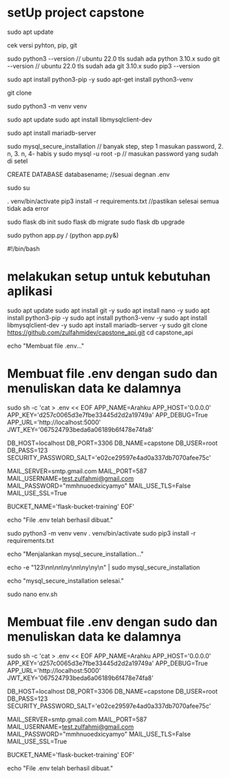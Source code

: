 # setUp project capstone

sudo apt update

cek versi pyhton, pip, git

sudo python3 --version // ubuntu 22.0 tls sudah ada python 3.10.x
sudo git --version  // ubuntu 22.0 tls sudah ada git 3.10.x
sudo pip3 --version


sudo apt install python3-pip -y
sudo apt-get install python3-venv

git clone

sudo python3 -m venv venv

sudo apt update
sudo apt install libmysqlclient-dev

sudo apt install mariadb-server

sudo mysql_secure_installation // banyak step,  step 1 masukan password, 2. n, 3. n, 4- habis y
sudo mysql -u root -p // masukan password yang sudah di setel

CREATE DATABASE databasename; //sesuai degnan .env

sudo su


. venv/bin/activate
pip3 install -r requirements.txt //pastikan selesai semua tidak ada error

sudo flask db init
sudo flask db migrate
sudo flask db upgrade

sudo python app.py / (python app.py&)


#!/bin/bash

# melakukan setup untuk kebutuhan aplikasi
sudo apt update
sudo apt install git -y
sudo apt install nano -y
sudo apt install python3-pip -y
sudo apt install python3-venv -y
sudo apt install libmysqlclient-dev -y
sudo apt install mariadb-server -y
sudo git clone https://github.com/zulfahmidev/capstone_api.git
cd capstone_api


echo "Membuat file .env..."

# Membuat file .env dengan sudo dan menuliskan data ke dalamnya
sudo sh -c 'cat > .env << EOF
APP_NAME=Arahku
APP_HOST='0.0.0.0'
APP_KEY='d257c0065d3e7fbe33445d2d2a19749a'
APP_DEBUG=True
APP_URL='http://localhost:5000'
JWT_KEY='067524793beda6a06189b6f478e74fa8'

DB_HOST=localhost
DB_PORT=3306
DB_NAME=capstone
DB_USER=root
DB_PASS=123
SECURITY_PASSWORD_SALT='e02ce29597e4ad0a337db7070afee75c'

MAIL_SERVER=smtp.gmail.com
MAIL_PORT=587
MAIL_USERNAME=test.zulfahmi@gmail.com
MAIL_PASSWORD="mmhnuoedxicyamyo"
MAIL_USE_TLS=False
MAIL_USE_SSL=True

BUCKET_NAME='flask-bucket-training'
EOF'

echo "File .env telah berhasil dibuat."




sudo python3 -m venv venv
. venv/bin/activate
sudo pip3 install -r requirements.txt

echo "Menjalankan mysql_secure_installation..."

echo -e "123\nn\nn\ny\nn\ny\ny\n" | sudo mysql_secure_installation

echo "mysql_secure_installation selesai."




sudo nano env.sh
# Membuat file .env dengan sudo dan menuliskan data ke dalamnya
sudo sh -c 'cat > .env << EOF
APP_NAME=Arahku
APP_HOST='0.0.0.0'
APP_KEY='d257c0065d3e7fbe33445d2d2a19749a'
APP_DEBUG=True
APP_URL='http://localhost:5000'
JWT_KEY='067524793beda6a06189b6f478e74fa8'

DB_HOST=localhost
DB_PORT=3306
DB_NAME=capstone
DB_USER=root
DB_PASS=123
SECURITY_PASSWORD_SALT='e02ce29597e4ad0a337db7070afee75c'

MAIL_SERVER=smtp.gmail.com
MAIL_PORT=587
MAIL_USERNAME=test.zulfahmi@gmail.com
MAIL_PASSWORD="mmhnuoedxicyamyo"
MAIL_USE_TLS=False
MAIL_USE_SSL=True

BUCKET_NAME='flask-bucket-training'
EOF'

echo "File .env telah berhasil dibuat."










